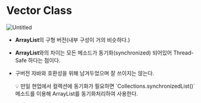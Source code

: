 # Vector Class

![Untitled](/images/Vector%20Class/Untitled.png)

- **ArrayList**의 구형 버전(내부 구성이 거의 비슷하다.)
- **ArrayList**와의 차이는 모든 메소드가 동기화(synchronized) 되어있어 Thread-Safe 하다는 점이다.
- 구버전 자바와 호환성을 위해 남겨두었으며 잘 쓰이지는 않는다.
    
    <aside>
    💡 만일 현업에서 컬렉션에 동기화가 필요하면 `Collections.synchronizedList()`메소드를 이용해 ArrayList를 동기화처리하여 사용한다.
    
    </aside>